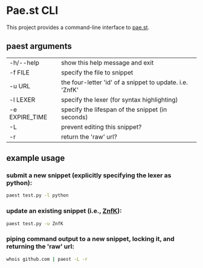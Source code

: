 Pae.st CLI
==========

This project provides a command-line interface to [pae.st](http://pae.st).

## paest arguments
<table>
    <tr><td>-h/--help</td><td>show this help message and exit</td></tr>
    <tr><td>-f FILE</td><td>specify the file to snippet</td></tr>
    <tr><td>-u URL</td><td>the four-letter 'id' of a snippet to update. i.e. 'ZnfK'</td></tr>
    <tr><td>-l LEXER</td><td>specify the lexer (for syntax highlighting)</td></tr>
    <tr><td>-e EXPIRE_TIME</td><td>specify the lifespan of the snippet (in seconds)</td></tr>
    <tr><td>-L</td><td>prevent editing this snippet?</td></tr>
    <tr><td>-r</td><td>return the 'raw' url?</td></tr>
</table>

## example usage

### submit a new snippet (explicitly specifying the lexer as python):
```bash
paest test.py -l python
```

### update an existing snippet (i.e., [ZnfK](http://pae.st/ZnfK)):
```bash
paest test.py -u ZnfK
```

### piping command output to a new snippet, locking it, and returning the 'raw' url:
```bash
whois github.com | paest -L -r
```

